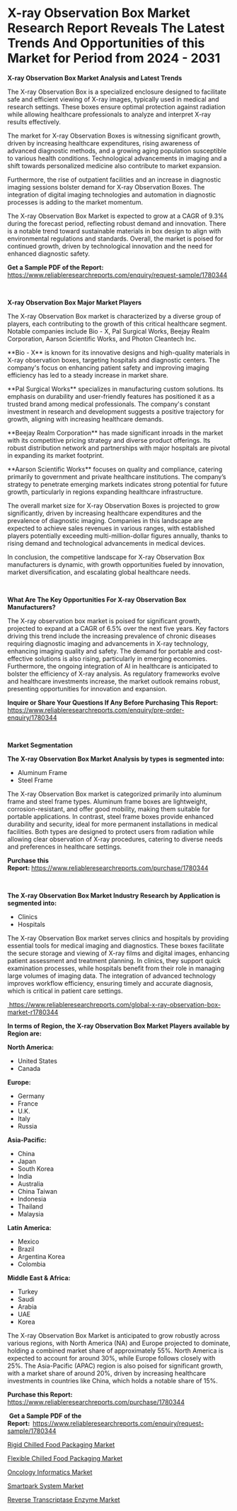 <p><h1>X-ray Observation Box Market Research Report Reveals The Latest Trends And Opportunities of this Market for Period from 2024 - 2031</h1></p><p><strong>X-ray Observation Box Market Analysis and Latest Trends</strong></p>
<p><p>The X-ray Observation Box is a specialized enclosure designed to facilitate safe and efficient viewing of X-ray images, typically used in medical and research settings. These boxes ensure optimal protection against radiation while allowing healthcare professionals to analyze and interpret X-ray results effectively. </p><p>The market for X-ray Observation Boxes is witnessing significant growth, driven by increasing healthcare expenditures, rising awareness of advanced diagnostic methods, and a growing aging population susceptible to various health conditions. Technological advancements in imaging and a shift towards personalized medicine also contribute to market expansion. </p><p>Furthermore, the rise of outpatient facilities and an increase in diagnostic imaging sessions bolster demand for X-ray Observation Boxes. The integration of digital imaging technologies and automation in diagnostic processes is adding to the market momentum. </p><p>The X-ray Observation Box Market is expected to grow at a CAGR of 9.3% during the forecast period, reflecting robust demand and innovation. There is a notable trend toward sustainable materials in box design to align with environmental regulations and standards. Overall, the market is poised for continued growth, driven by technological innovation and the need for enhanced diagnostic safety.</p></p>
<p><strong>Get a Sample PDF of the Report:&nbsp;</strong> <a href="https://www.reliableresearchreports.com/enquiry/request-sample/1780344?utm_campaign=11&utm_medium=2&utm_source=Github&utm_content=ia&utm_term=19122024&utm_id=x-ray-observation-box">https://www.reliableresearchreports.com/enquiry/request-sample/1780344</a></p>
<p>&nbsp;</p>
<p><strong>X-ray Observation Box Major Market Players</strong></p>
<p><p>The X-ray Observation Box market is characterized by a diverse group of players, each contributing to the growth of this critical healthcare segment. Notable companies include Bio - X, Pal Surgical Works, Beejay Realm Corporation, Aarson Scientific Works, and Photon Cleantech Inc.</p><p>**Bio - X** is known for its innovative designs and high-quality materials in X-ray observation boxes, targeting hospitals and diagnostic centers. The company's focus on enhancing patient safety and improving imaging efficiency has led to a steady increase in market share. </p><p>**Pal Surgical Works** specializes in manufacturing custom solutions. Its emphasis on durability and user-friendly features has positioned it as a trusted brand among medical professionals. The company's constant investment in research and development suggests a positive trajectory for growth, aligning with increasing healthcare demands.</p><p>**Beejay Realm Corporation** has made significant inroads in the market with its competitive pricing strategy and diverse product offerings. Its robust distribution network and partnerships with major hospitals are pivotal in expanding its market footprint.</p><p>**Aarson Scientific Works** focuses on quality and compliance, catering primarily to government and private healthcare institutions. The company’s strategy to penetrate emerging markets indicates strong potential for future growth, particularly in regions expanding healthcare infrastructure.</p><p>The overall market size for X-ray Observation Boxes is projected to grow significantly, driven by increasing healthcare expenditures and the prevalence of diagnostic imaging. Companies in this landscape are expected to achieve sales revenues in various ranges, with established players potentially exceeding multi-million-dollar figures annually, thanks to rising demand and technological advancements in medical devices. </p><p>In conclusion, the competitive landscape for X-ray Observation Box manufacturers is dynamic, with growth opportunities fueled by innovation, market diversification, and escalating global healthcare needs.</p></p>
<p>&nbsp;</p>
<p><strong>What Are The Key Opportunities For X-ray Observation Box Manufacturers?</strong></p>
<p><p>The X-ray observation box market is poised for significant growth, projected to expand at a CAGR of 6.5% over the next five years. Key factors driving this trend include the increasing prevalence of chronic diseases requiring diagnostic imaging and advancements in X-ray technology, enhancing imaging quality and safety. The demand for portable and cost-effective solutions is also rising, particularly in emerging economies. Furthermore, the ongoing integration of AI in healthcare is anticipated to bolster the efficiency of X-ray analysis. As regulatory frameworks evolve and healthcare investments increase, the market outlook remains robust, presenting opportunities for innovation and expansion.</p></p>
<p><strong>Inquire or Share Your Questions If Any Before Purchasing This Report:</strong> <a href="https://www.reliableresearchreports.com/enquiry/pre-order-enquiry/1780344?utm_campaign=11&utm_medium=2&utm_source=Github&utm_content=ia&utm_term=19122024&utm_id=x-ray-observation-box">https://www.reliableresearchreports.com/enquiry/pre-order-enquiry/1780344</a></p>
<p>&nbsp;</p>
<p><strong>Market Segmentation</strong></p>
<p><strong>The X-ray Observation Box Market Analysis by types is segmented into:</strong></p>
<p><ul><li>Aluminum Frame</li><li>Steel Frame</li></ul></p>
<p><p>The X-ray Observation Box market is categorized primarily into aluminum frame and steel frame types. Aluminum frame boxes are lightweight, corrosion-resistant, and offer good mobility, making them suitable for portable applications. In contrast, steel frame boxes provide enhanced durability and security, ideal for more permanent installations in medical facilities. Both types are designed to protect users from radiation while allowing clear observation of X-ray procedures, catering to diverse needs and preferences in healthcare settings.</p></p>
<p><strong>Purchase this Report:&nbsp;</strong><a href="https://www.reliableresearchreports.com/purchase/1780344?utm_campaign=11&utm_medium=2&utm_source=Github&utm_content=ia&utm_term=19122024&utm_id=x-ray-observation-box">https://www.reliableresearchreports.com/purchase/1780344</a></p>
<p>&nbsp;</p>
<p><strong>The X-ray Observation Box Market Industry Research by Application is segmented into:</strong></p>
<p><ul><li>Clinics</li><li>Hospitals</li></ul></p>
<p><p>The X-ray Observation Box market serves clinics and hospitals by providing essential tools for medical imaging and diagnostics. These boxes facilitate the secure storage and viewing of X-ray films and digital images, enhancing patient assessment and treatment planning. In clinics, they support quick examination processes, while hospitals benefit from their role in managing large volumes of imaging data. The integration of advanced technology improves workflow efficiency, ensuring timely and accurate diagnosis, which is critical in patient care settings.</p></p>
<p><a href="https://www.reliableresearchreports.com/global-x-ray-observation-box-market-r1780344?utm_campaign=11&utm_medium=2&utm_source=Github&utm_content=ia&utm_term=19122024&utm_id=x-ray-observation-box">&nbsp;https://www.reliableresearchreports.com/global-x-ray-observation-box-market-r1780344</a></p>
<p><strong>In terms of Region, the X-ray Observation Box Market Players available by Region are:</strong></p>
<p>
    <p> <strong> North America: </strong>
        <ul>
            <li>United States</li>
            <li>Canada</li>
        </ul>
        </p> 
    <p> <strong> Europe: </strong>
        <ul>
            <li>Germany</li>
            <li>France</li>
            <li>U.K.</li>
            <li>Italy</li>
            <li>Russia</li>
        </ul>
        </p> 
    <p> <strong> Asia-Pacific: </strong>
        <ul>
            <li>China</li>
            <li>Japan</li>
            <li>South Korea</li>
            <li>India</li>
            <li>Australia</li>
            <li>China Taiwan</li>
            <li>Indonesia</li>
            <li>Thailand</li>
            <li>Malaysia</li>
        </ul>
        </p> 
    <p> <strong> Latin America: </strong>
        <ul>
            <li>Mexico</li>
            <li>Brazil</li>
            <li>Argentina Korea</li>
            <li>Colombia</li>
        </ul>
        </p> 
    <p> <strong> Middle East & Africa: </strong>
        <ul>
            <li>Turkey</li>
            <li>Saudi</li>
            <li>Arabia</li>
            <li>UAE</li>
            <li>Korea</li>
        </ul>
    </p>
    </p>
<p><p>The X-ray Observation Box Market is anticipated to grow robustly across various regions, with North America (NA) and Europe projected to dominate, holding a combined market share of approximately 55%. North America is expected to account for around 30%, while Europe follows closely with 25%. The Asia-Pacific (APAC) region is also poised for significant growth, with a market share of around 20%, driven by increasing healthcare investments in countries like China, which holds a notable share of 15%.</p></p>
<p><strong>Purchase this Report: </strong><a href="https://www.reliableresearchreports.com/purchase/1780344?utm_campaign=11&utm_medium=2&utm_source=Github&utm_content=ia&utm_term=19122024&utm_id=x-ray-observation-box">https://www.reliableresearchreports.com/purchase/1780344</a></p>
<p>&nbsp;<strong>Get a Sample PDF of the Report:&nbsp;&nbsp;</strong><a href="https://www.reliableresearchreports.com/enquiry/request-sample/1780344?utm_campaign=11&utm_medium=2&utm_source=Github&utm_content=ia&utm_term=19122024&utm_id=x-ray-observation-box">https://www.reliableresearchreports.com/enquiry/request-sample/1780344</a></p>
<p><strong></strong></p>
<p><p><a href="https://github.com/ChiragRp1/Market-Research-Report-List-6/blob/main/rigid-chilled-food-packaging-market.md?utm_campaign=11&utm_medium=2&utm_source=Github&utm_content=ia&utm_term=19122024&utm_id=x-ray-observation-box">Rigid Chilled Food Packaging Market</a></p><p><a href="https://github.com/gukenneth26571/Market-Research-Report-List-1/blob/main/flexible-chilled-food-packaging-market.md?utm_campaign=11&utm_medium=2&utm_source=Github&utm_content=ia&utm_term=19122024&utm_id=x-ray-observation-box">Flexible Chilled Food Packaging Market</a></p><p><a href="https://www.linkedin.com/pulse/year-on-year-growth-oncology-informatics-market-148-qtoie?utm_campaign=11&utm_medium=2&utm_source=Github&utm_content=ia&utm_term=19122024&utm_id=x-ray-observation-box">Oncology Informatics Market</a></p><p><a href="https://www.linkedin.com/pulse/smartpark-system-market-trend-projected-continue-rapid-growth-rpuye?utm_campaign=11&utm_medium=2&utm_source=Github&utm_content=ia&utm_term=19122024&utm_id=x-ray-observation-box">Smartpark System Market</a></p><p><a href="https://www.linkedin.com/pulse/reverse-transcriptase-enzyme-markets-comprehensive-analysis-eiave?utm_campaign=11&utm_medium=2&utm_source=Github&utm_content=ia&utm_term=19122024&utm_id=x-ray-observation-box">Reverse Transcriptase Enzyme Market</a></p></p>